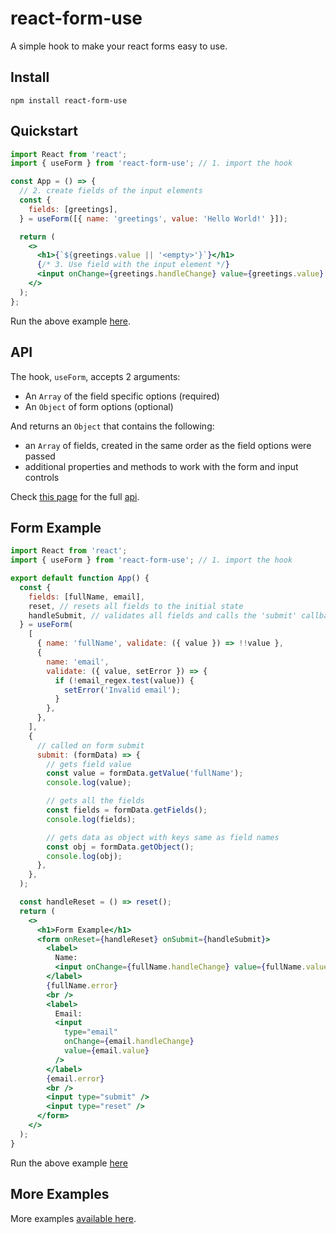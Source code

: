 # react-form-use

A simple hook to make your react forms easy to use.

## Install

```
npm install react-form-use
```

## Quickstart

```jsx
import React from 'react';
import { useForm } from 'react-form-use'; // 1. import the hook

const App = () => {
  // 2. create fields of the input elements
  const {
    fields: [greetings],
  } = useForm([{ name: 'greetings', value: 'Hello World!' }]);

  return (
    <>
      <h1>{`${greetings.value || '<empty>'}`}</h1>
      {/* 3. Use field with the input element */}
      <input onChange={greetings.handleChange} value={greetings.value} />
    </>
  );
};
```

Run the above example [here](https://stackblitz.com/edit/react-ptyetm?embed=1&file=src/App.js).

## API

The hook, `useForm`, accepts 2 arguments:

- An `Array` of the field specific options (required)
- An `Object` of form options (optional)

And returns an `Object` that contains the following:

- an `Array` of fields, created in the same order as the field options were passed
- additional properties and methods to work with the form and input controls

Check [this page](https://github.com/auttam/react-form-use/wiki/API) for the full [api](https://github.com/auttam/react-form-use/wiki/API).

## Form Example

```jsx
import React from 'react';
import { useForm } from 'react-form-use'; // 1. import the hook

export default function App() {
  const {
    fields: [fullName, email],
    reset, // resets all fields to the initial state
    handleSubmit, // validates all fields and calls the 'submit' callback
  } = useForm(
    [
      { name: 'fullName', validate: ({ value }) => !!value },
      {
        name: 'email',
        validate: ({ value, setError }) => {
          if (!email_regex.test(value)) {
            setError('Invalid email');
          }
        },
      },
    ],
    {
      // called on form submit
      submit: (formData) => {
        // gets field value
        const value = formData.getValue('fullName');
        console.log(value);

        // gets all the fields
        const fields = formData.getFields();
        console.log(fields);

        // gets data as object with keys same as field names
        const obj = formData.getObject();
        console.log(obj);
      },
    },
  );

  const handleReset = () => reset();
  return (
    <>
      <h1>Form Example</h1>
      <form onReset={handleReset} onSubmit={handleSubmit}>
        <label>
          Name:
          <input onChange={fullName.handleChange} value={fullName.value} />
        </label>
        {fullName.error}
        <br />
        <label>
          Email:
          <input
            type="email"
            onChange={email.handleChange}
            value={email.value}
          />
        </label>
        {email.error}
        <br />
        <input type="submit" />
        <input type="reset" />
      </form>
    </>
  );
}
```

Run the above example [here](https://stackblitz.com/edit/react-vdany9?embed=1&file=src/App.js)

## More Examples

More examples [available here](https://github.com/auttam/react-form-use/wiki).
